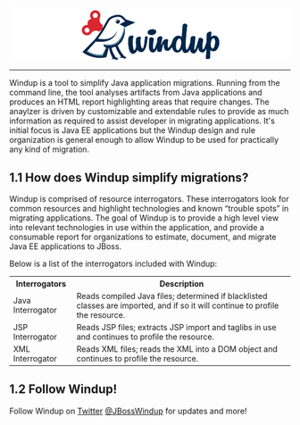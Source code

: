 ![Windup Logo](img/windup-logo-wiki-header.jpg)
***
Windup is a tool to simplify Java application migrations.  Running from the command line, the tool analyses artifacts from Java applications and produces an HTML report highlighting areas that require changes. The anaylzer is driven by customizable and extendable rules to provide as much information as required to assist developer in migrating applications. It's initial focus is Java EE applications but the Windup design and rule organization is general enough to allow Windup to be used for practically any kind of migration. 

## 1.1 How does Windup simplify migrations?
Windup is comprised of resource interrogators.  These interrogators look for common resources and highlight technologies and known “trouble spots” in migrating applications.  The goal of Windup is to provide a high level view into relevant technologies in use within the application, and provide a consumable report for organizations to estimate, document, and migrate Java EE applications to JBoss.

Below is a list of the interrogators included with Windup:

<table>
<tr><th>Interrogators</th><th>Description</th>
<tr>
<td>Java Interrogator</td>
<td>Reads compiled Java files; determined if blacklisted classes are imported, and if so it will continue to profile the resource.</td>
</tr>
<tr><td>JSP Interrogator</td><td>Reads JSP files; extracts JSP import and taglibs in use and continues to profile the resource.</td></tr>
<tr><td>XML Interrogator</td><td>Reads XML files; reads the XML into a DOM object and continues to profile the resource.</td></tr>
</table>

## 1.2 Follow Windup!
Follow Windup on [Twitter](https://twitter.com/jbosswindup) [@JBossWindup](https://twitter.com/jbosswindup) for updates and more!